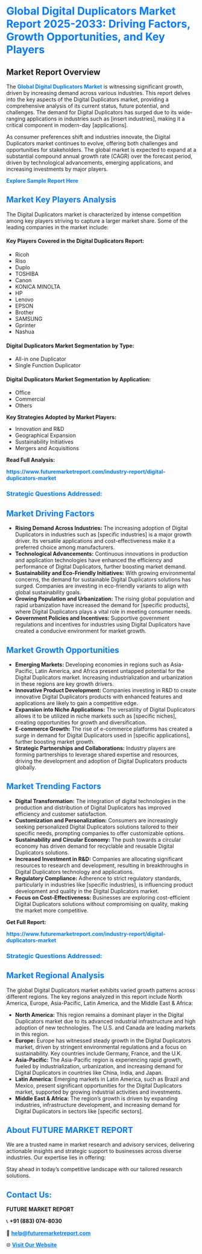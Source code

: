 <h1 style="color: #007BFF;">Global Digital Duplicators Market Report 2025-2033: Driving Factors, Growth Opportunities, and Key Players</h1>

<section id="overview">
<h2>Market Report Overview</h2>
<p>The <a href="https://www.futuremarketreport.com/industry-report/digital-duplicators-market" style="color: #007BFF; text-decoration: none;"><strong>Global Digital Duplicators Market</strong></a> is witnessing significant growth, driven by increasing demand across various industries. This report delves into the key aspects of the Digital Duplicators market, providing a comprehensive analysis of its current status, future potential, and challenges. The demand for Digital Duplicators has surged due to its wide-ranging applications in industries such as [insert industries], making it a critical component in modern-day [applications].</p>
<p>As consumer preferences shift and industries innovate, the Digital Duplicators market continues to evolve, offering both challenges and opportunities for stakeholders. The global market is expected to expand at a substantial compound annual growth rate (CAGR) over the forecast period, driven by technological advancements, emerging applications, and increasing investments by major players.</p>
</section>

<section id="overview">
<p><a href="https://www.futuremarketreport.com/request-sample/reportId=81665" style="color: #007BFF; text-decoration: none;"><strong>Explore Sample Report Here</strong></a></p>
</section>

<section id="key-players">
<h2 style="color: #007BFF;">Market Key Players Analysis</h2>
<p>The Digital Duplicators market is characterized by intense competition among key players striving to capture a larger market share. Some of the leading companies in the market include:</p>
<h4>Key Players Covered in the Digital Duplicators Report:</h4>
<ul><li>Ricoh</li><li>Riso</li><li>Duplo</li><li>TOSHIBA</li><li>Canon</li><li>KONICA MINOLTA</li><li>HP</li><li>Lenovo</li><li>EPSON</li><li>Brother</li><li>SAMSUNG</li><li>Gprinter</li><li>Nashua</li></ul>
<h4>Digital Duplicators Market Segmentation by Type:</h4>
<ul><li>All-in one Duplicator</li><li>Single Function Duplicator</li></ul>

<h4>Digital Duplicators Market Segmentation by Application:</h4>
<ul><li>Office</li><li>Commercial</li><li>Others</li></ul>
<p><strong>Key Strategies Adopted by Market Players:</strong></p>
<ul>
<li>Innovation and R&D</li>
<li>Geographical Expansion</li>
<li>Sustainability Initiatives</li>
<li>Mergers and Acquisitions</li>
</ul>
</section>

<section>
<p><strong>Read Full Analysis: </strong></p><a href="https://www.futuremarketreport.com/industry-report/digital-duplicators-market" style="color: #007BFF; text-decoration: none;"><strong>https://www.futuremarketreport.com/industry-report/digital-duplicators-market</strong></a>
<h3 style="color: #007BFF;">Strategic Questions Addressed:</h3>
</section>

<section id="driving-factors">
<h2 style="color: #007BFF;">Market Driving Factors</h2>
<ul>
<li><strong>Rising Demand Across Industries:</strong> The increasing adoption of Digital Duplicators in industries such as [specific industries] is a major growth driver. Its versatile applications and cost-effectiveness make it a preferred choice among manufacturers.</li>
<li><strong>Technological Advancements:</strong> Continuous innovations in production and application technologies have enhanced the efficiency and performance of Digital Duplicators, further boosting market demand.</li>
<li><strong>Sustainability and Eco-Friendly Initiatives:</strong> With growing environmental concerns, the demand for sustainable Digital Duplicators solutions has surged. Companies are investing in eco-friendly variants to align with global sustainability goals.</li>
<li><strong>Growing Population and Urbanization:</strong> The rising global population and rapid urbanization have increased the demand for [specific products], where Digital Duplicators plays a vital role in meeting consumer needs.</li>
<li><strong>Government Policies and Incentives:</strong> Supportive government regulations and incentives for industries using Digital Duplicators have created a conducive environment for market growth.</li>
</ul>
</section>

<section id="growth-opportunities">
<h2 style="color: #007BFF;">Market Growth Opportunities</h2>
<ul>
<li><strong>Emerging Markets:</strong> Developing economies in regions such as Asia-Pacific, Latin America, and Africa present untapped potential for the Digital Duplicators market. Increasing industrialization and urbanization in these regions are key growth drivers.</li>
<li><strong>Innovative Product Development:</strong> Companies investing in R&D to create innovative Digital Duplicators products with enhanced features and applications are likely to gain a competitive edge.</li>
<li><strong>Expansion into Niche Applications:</strong> The versatility of Digital Duplicators allows it to be utilized in niche markets such as [specific niches], creating opportunities for growth and diversification.</li>
<li><strong>E-commerce Growth:</strong> The rise of e-commerce platforms has created a surge in demand for Digital Duplicators used in [specific applications], further boosting market growth.</li>
<li><strong>Strategic Partnerships and Collaborations:</strong> Industry players are forming partnerships to leverage shared expertise and resources, driving the development and adoption of Digital Duplicators products globally.</li>
</ul>
</section>

<section id="trending-factors">
<h2 style="color: #007BFF;">Market Trending Factors</h2>
<ul>
<li><strong>Digital Transformation:</strong> The integration of digital technologies in the production and distribution of Digital Duplicators has improved efficiency and customer satisfaction.</li>
<li><strong>Customization and Personalization:</strong> Consumers are increasingly seeking personalized Digital Duplicators solutions tailored to their specific needs, prompting companies to offer customizable options.</li>
<li><strong>Sustainability and Circular Economy:</strong> The push towards a circular economy has driven demand for recyclable and reusable Digital Duplicators solutions.</li>
<li><strong>Increased Investment in R&D:</strong> Companies are allocating significant resources to research and development, resulting in breakthroughs in Digital Duplicators technology and applications.</li>
<li><strong>Regulatory Compliance:</strong> Adherence to strict regulatory standards, particularly in industries like [specific industries], is influencing product development and quality in the Digital Duplicators market.</li>
<li><strong>Focus on Cost-Effectiveness:</strong> Businesses are exploring cost-efficient Digital Duplicators solutions without compromising on quality, making the market more competitive.</li>
</ul>
</section>

<section>
<p><strong>Get Full Report: </strong></p><a href="https://www.futuremarketreport.com/industry-report/digital-duplicators-market" style="color: #007BFF; text-decoration: none;"><strong>https://www.futuremarketreport.com/industry-report/digital-duplicators-market</strong></a>
<h3 style="color: #007BFF;">Strategic Questions Addressed:</h3>
</section>


<section id="regional-analysis">
<h2 style="color: #007BFF;">Market Regional Analysis</h2>
<p>The global Digital Duplicators market exhibits varied growth patterns across different regions. The key regions analyzed in this report include North America, Europe, Asia-Pacific, Latin America, and the Middle East & Africa:</p>
<ul>
<li><strong>North America:</strong> This region remains a dominant player in the Digital Duplicators market due to its advanced industrial infrastructure and high adoption of new technologies. The U.S. and Canada are leading markets in this region.</li>
<li><strong>Europe:</strong> Europe has witnessed steady growth in the Digital Duplicators market, driven by stringent environmental regulations and a focus on sustainability. Key countries include Germany, France, and the U.K.</li>
<li><strong>Asia-Pacific:</strong> The Asia-Pacific region is experiencing rapid growth, fueled by industrialization, urbanization, and increasing demand for Digital Duplicators in countries like China, India, and Japan.</li>
<li><strong>Latin America:</strong> Emerging markets in Latin America, such as Brazil and Mexico, present significant opportunities for the Digital Duplicators market, supported by growing industrial activities and investments.</li>
<li><strong>Middle East & Africa:</strong> The region’s growth is driven by expanding industries, infrastructure development, and increasing demand for Digital Duplicators in sectors like [specific sectors].</li>
</ul>
</section>

<footer>
<h2 style="color: #007BFF;">About FUTURE MARKET REPORT</h2>
<p>We are a trusted name in market research and advisory services, delivering actionable insights and strategic support to businesses across diverse industries. Our expertise lies in offering:</p>

<p>Stay ahead in today’s competitive landscape with our tailored research solutions.</p>

<h2 style="color: #007BFF;">Contact Us:</h2>
<p><strong>FUTURE MARKET REPORT</strong></p>
<p>📞 <strong>+91 (883) 074-8030</strong></p>
<p>📧 <strong><a href="mailto:help@futuremarketreport.com" style="color: #007BFF;">help@futuremarketreport.com</a></strong></p>
<p>🌐 <strong><a href="https://www.futuremarketreport.com/" style="color: #007BFF;">Visit Our Website</a></strong></p>
</footer>